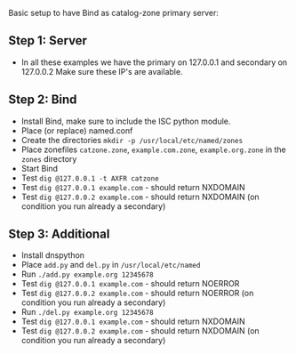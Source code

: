 Basic setup to have Bind as catalog-zone primary server:

## Step 1: Server
- In all these examples we have the primary on 127.0.0.1 and secondary on 127.0.0.2
  Make sure these IP's are available.

## Step 2: Bind
- Install Bind, make sure to include the ISC python module.
- Place (or replace) named.conf
- Create the directories `mkdir -p /usr/local/etc/named/zones`
- Place zonefiles `catzone.zone`, `example.com.zone`, `example.org.zone` in the `zones` directory
- Start Bind
- Test `dig @127.0.0.1 -t AXFR catzone`
- Test `dig @127.0.0.1 example.com` - should return NXDOMAIN
- Test `dig @127.0.0.2 example.com` - should return NXDOMAIN (on condition you run already a secondary)

## Step 3: Additional
- Install dnspython
- Place `add.py` and `del.py` in `/usr/local/etc/named`
- Run `./add.py example.org 12345678`
- Test `dig @127.0.0.1 example.com` - should return NOERROR
- Test `dig @127.0.0.2 example.com` - should return NOERROR (on condition you run already a secondary)
- Run `./del.py example.org 12345678`
- Test `dig @127.0.0.1 example.com` - should return NXDOMAIN
- Test `dig @127.0.0.2 example.com` - should return NXDOMAIN (on condition you run already a secondary)
